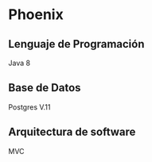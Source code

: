 # Phoenix

## Lenguaje de Programación
Java 8

## Base de Datos
Postgres V.11

## Arquitectura de software 
MVC
